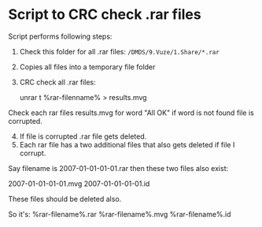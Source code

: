 # Script to CRC check .rar files

Script performs following steps:

1. Check this folder for all .rar files: `/DMDS/9.Vuze/1.Share/*.rar`
2. Copies all files into a temporary file folder
3. CRC check all .rar files:

    unrar t %rar-filenname% > results.mvg

  Check each rar files results.mvg for word "All OK" if word is not found file is corrupted.

4. If file is corrupted .rar file gets deleted.
5. Each rar file has a two additional files that also gets deleted if file I corrupt.

Say filename is 2007-01-01-01-01.rar then these two files also exist:

2007-01-01-01-01.mvg
2007-01-01-01-01.id

These files should be deleted also.

So it's: %rar-filename%.rar
%rar-filename%.mvg
%rar-filename%.id


